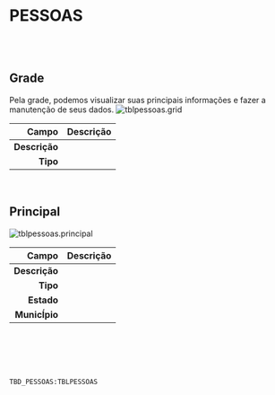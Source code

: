 # PESSOAS
<br>
<br>

## Grade
Pela grade, podemos visualizar suas principais informações e fazer a manutenção de seus dados.
![tblpessoas.grid](https://raw.githubusercontent.com/netforcews/docs-erp/master/geral/imagens/tblpessoas.grid.png)

Campo | Descrição
--:|---
**Descrição** | 
**Tipo** | 
<br>

## Principal
![tblpessoas.principal](https://raw.githubusercontent.com/netforcews/docs-erp/master/geral/imagens/tblpessoas.principal.png)

Campo | Descrição
--:|---
**Descrição** | 
**Tipo** | 
**Estado** | 
**MunicÍpio** | 
<br>
<br>
<br>
<br>

```TBD_PESSOAS:TBLPESSOAS```

